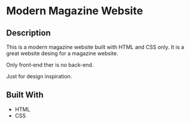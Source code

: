 # Modern Magazine Website

## Description

This is a modern magazine website built with HTML and CSS only. It is a great website desing for a magazine website.

Only front-end ther is no back-end.

Just for design inspiration.

## Built With

- HTML
- CSS
